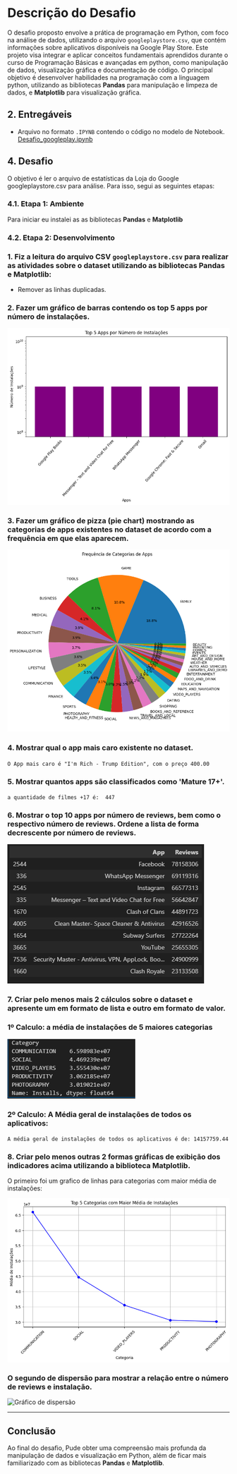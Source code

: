 # Descrição do Desafio

O desafio proposto envolve a prática de programação em Python, com foco na análise de dados, utilizando o arquivo `googleplaystore.csv`, que contém informações sobre aplicativos disponíveis na Google Play Store. Este projeto visa integrar e aplicar conceitos fundamentais aprendidos durante o curso de Programação Básicas e avançadas em python, como manipulação de dados, visualização gráfica e documentação de código.
O principal objetivo é desenvolver habilidades na programação com a linguagem python, utilizando as bibliotecas **Pandas** para manipulação e limpeza de dados, e **Matplotlib** para visualização gráfica. 


## 2. Entregáveis

- Arquivo no formato `.IPYNB` contendo o código no modelo de Notebook.
[Desafio_googleplay.ipynb](../desafio/desafio_google_play_Store/desafio_googleplay.ipynb)
  
  

## 4. Desafio

O objetivo é ler o arquivo de estatísticas da Loja do Google googleplaystore.csv para análise. Para isso, segui as seguintes etapas:

### 4.1. Etapa 1: Ambiente

Para iniciar eu instalei as as bibliotecas **Pandas** e **Matplotlib** 

### 4.2. Etapa 2: Desenvolvimento

### 1. Fiz a leitura do arquivo CSV `googleplaystore.csv` para realizar as atividades sobre o dataset utilizando as bibliotecas **Pandas** e **Matplotlib**:
   - Remover as linhas duplicadas.
   
### 2. Fazer um gráfico de barras contendo os **top 5 apps** por número de instalações.

![Gráfico de barras](../evidencias/grafico_de_barras.png)

### 3. Fazer um gráfico de pizza (pie chart) mostrando as categorias de apps existentes no dataset de acordo com a frequência em que elas aparecem.

![Gráfico de pizza](../evidencias/grafico_pizza.png)

### 4. Mostrar qual o app mais caro existente no dataset.
`O App mais caro é "I'm Rich - Trump Edition", com o preço 400.00`

### 5. Mostrar quantos apps são classificados como **'Mature 17+'**.
`a quantidade de filmes +17 é:  447`

### 6. Mostrar o **top 10 apps** por número de reviews, bem como o respectivo número de reviews. Ordene a lista de forma decrescente por número de reviews.

![10 apps com maior numeros de reviews](../evidencias/views_10.png)

### 7. Criar pelo menos mais 2 cálculos sobre o dataset e apresente um em formato de lista e outro em formato de valor.

### 1º Calculo:  a média de instalações de 5 maiores categorias

![5 maiores categorias](../evidencias/5_categorias.png)

### 2º Calculo: A Média geral de instalações de todos os aplicativos:

`A média geral de instalações de todos os aplicativos é de: 14157759.44`

### 8. Criar pelo menos outras 2 formas gráficas de exibição dos indicadores acima utilizando a biblioteca **Matplotlib**. 
O primeiro foi um grafico de linhas para categorias com maior média de instalações:

![Gráfico de linhas](../evidencias/grafico_de_linhas.png)

### O segundo de dispersão  para mostrar a relação entre  o número de reviews e instalação.

![Gráfico de dispersão](../evidencias/grafico_de_dispersão.png)

---

## Conclusão

Ao final do desafio, Pude obter uma compreensão mais profunda da manipulação de dados e visualização em Python, além de ficar mais familiarizado com as bibliotecas **Pandas** e **Matplotlib**.

